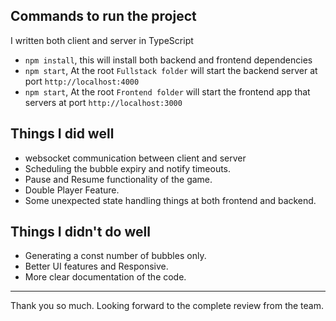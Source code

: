 ## Commands to run the project
I written both client and server in TypeScript

* `npm install`, this will install both backend and frontend dependencies
* `npm start`, At the root `Fullstack folder` will start the backend server at port `http://localhost:4000`
* `npm start`, At the root `Frontend folder` will start the frontend app that servers at port `http://localhost:3000`

## Things I did well

* websocket communication between client and server
* Scheduling the bubble expiry and notify timeouts.
* Pause and Resume functionality of the game.
* Double Player Feature.
* Some unexpected state handling things at both frontend and backend.

## Things I didn't do well

* Generating a const number of bubbles only.
* Better UI features and Responsive.
* More clear documentation of the code.


---

Thank you so much. Looking forward to the complete review from the team.